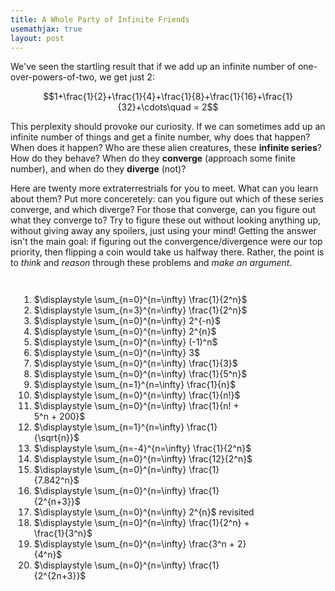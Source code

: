 ```yaml
---
title: A Whole Party of Infinite Friends
usemathjax: true
layout: post
---
```


We've seen the startling result that if we add up an infinite number of one-over-powers-of-two, we get just $2$:

$$1+\frac{1}{2}+\frac{1}{4}+\frac{1}{8}+\frac{1}{16}+\frac{1}{32}+\cdots\quad = 2$$

This perplexity should provoke our curiosity. If we can sometimes add up an infinite number of things and get a finite number, why does that happen? When does it happen? Who are these alien creatures, these **infinite series**? How do they behave? When do they **converge** (approach some finite number), and when do they **diverge** (not)? 

Here are twenty more extraterrestrials for you to meet. What can you learn about them? Put more conceretely: can you figure out which of these series converge, and which diverge? For those that converge, can you figure out what they converge to? Try to figure these out without looking anything up, without giving away any spoilers, just using your mind! Getting the answer isn't the main goal: if figuring out the convergence/divergence were our top priority, then flipping a coin would take us halfway there. Rather, the point is to *think* and *reason* through these problems and *make an argument*. 

<div class='callout-box' style='width:75%; text-align:left; padding:1em;'>
<div style="column-width: 14em;  column-gap: 2em;">
<ol class='problems'>
<li> $\displaystyle \sum_{n=0}^{n=\infty} \frac{1}{2^n}$ </li>
<li> $\displaystyle \sum_{n=3}^{n=\infty} \frac{1}{2^n}$ </li>
<li> $\displaystyle \sum_{n=0}^{n=\infty} 2^{-n}$ </li>
<li> $\displaystyle \sum_{n=0}^{n=\infty} 2^{n}$ </li>
<li> $\displaystyle \sum_{n=0}^{n=\infty} (-1)^n$ </li>
<li> $\displaystyle \sum_{n=0}^{n=\infty} 3$ </li>
<li> $\displaystyle \sum_{n=0}^{n=\infty} \frac{1}{3}$ </li>
<li> $\displaystyle \sum_{n=0}^{n=\infty} \frac{1}{5^n}$ </li>
<li> $\displaystyle \sum_{n=1}^{n=\infty} \frac{1}{n}$ </li>
<li> $\displaystyle \sum_{n=0}^{n=\infty} \frac{1}{n!}$ </li>
<li> $\displaystyle \sum_{n=0}^{n=\infty} \frac{1}{n! + 5^n + 200}$ </li>
<li> $\displaystyle \sum_{n=1}^{n=\infty} \frac{1}{\sqrt{n}}$ </li>
<li> $\displaystyle \sum_{n=-4}^{n=\infty} \frac{1}{2^n}$ </li>
<li> $\displaystyle \sum_{n=0}^{n=\infty} \frac{12}{2^n}$ </li>
<li> $\displaystyle \sum_{n=0}^{n=\infty} \frac{1}{7.842^n}$ </li>
<li> $\displaystyle \sum_{n=0}^{n=\infty} \frac{1}{2^{n+3}}$ </li>
<li> $\displaystyle \sum_{n=0}^{n=\infty} 2^{n}$ revisited</li>
<li> $\displaystyle \sum_{n=0}^{n=\infty} \frac{1}{2^n} + \frac{1}{3^n}$ </li>
<li> $\displaystyle \sum_{n=0}^{n=\infty} \frac{3^n + 2}{4^n}$ </li>
<li> $\displaystyle \sum_{n=0}^{n=\infty} \frac{1}{2^{2n+3}}$ </li>
</ol>
</div>
</div>
